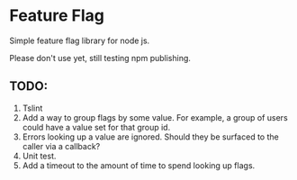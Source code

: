 # Feature Flag
Simple feature flag library for node js.

Please don't use yet, still testing npm publishing.


## TODO:
1. Tslint
1. Add a way to group flags by some value. For example, a group of users could have a value set for that group id.
1. Errors looking up a value are ignored. Should they be surfaced to the caller via a callback?
1. Unit test.
1. Add a timeout to the amount of time to spend looking up flags.